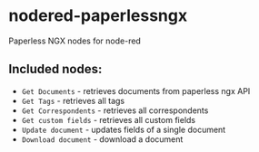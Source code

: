 # nodered-paperlessngx
Paperless NGX nodes for node-red

## Included nodes:
- `Get Documents` - retrieves documents from paperless ngx API
- `Get Tags` - retrieves all tags
- `Get Correspondents` - retrieves all correspondents
- `Get custom fields` - retrieves all custom fields
- `Update document` - updates fields of a single document
- `Download document` - download a document
